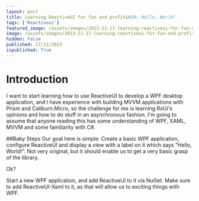 ```yaml
---
layout: post
title: Learning ReactiveUI for fun and profit&#58; Hello, World!
tags: ['Reactiveui']
featured_image: /assets/images/2013-11-17-learning-reactiveui-for-fun-and-profit-hello-world.webp
image: /assets/images/2013-11-17-learning-reactiveui-for-fun-and-profit-hello-world.webp
hidden: False
published: 17/11/2013
ispublished: True
---
```

# Introduction
I want to start learning how to use ReactiveUI to develop a WPF desktop application, and I have experience with building MVVM applications with Prism and Caliburn.Micro, so the challenge for me is learning RxUi's opinions and how to do stuff in an asynchronous fashion. I'm going to assume that anyone reading this has some understanding of WPF, XAML, MVVM and some familiarity with C#.

##Baby Steps
Our goal here is simple: Create a basic WPF application, configure ReactiveUI and display a view with a label on it which says "Hello, World!". Not very original, but it should enable us to get a very basic grasp of the library.

Ok?

Start a new WPF application, and add ReactiveUI to it via NuGet. Make sure to add ReactiveUI-Xaml to it, as that will allow us to exciting things with WPF.
